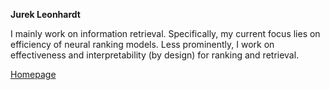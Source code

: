 **Jurek Leonhardt**

I mainly work on information retrieval. Specifically, my current focus lies on efficiency of neural ranking models. Less prominently, I work on effectiveness and interpretability (by design) for ranking and retrieval.
 
[Homepage](https://mrjleo.github.io) 
